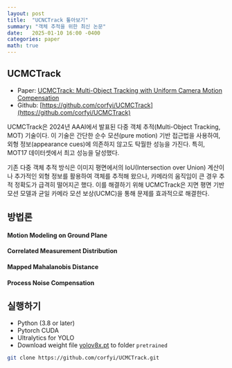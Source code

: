```yaml
---
layout: post
title:  "UCNCTrack 톺아보기"
summary: "객체 추적을 위한 최신 논문"
date:   2025-01-10 16:00 -0400
categories: paper
math: true
---
```


## UCMCTrack

- Paper: [UCMCTrack: Multi-Object Tracking with Uniform Camera Motion Compensation](https://arxiv.org/abs/2312.08952)
- Github: [https://github.com/corfyi/UCMCTrack](https://github.com/corfyi/UCMCTrack)

UCMCTrack은 2024년 AAAI에서 발표된 다중 객체 추적(Multi-Object Tracking, MOT) 기술이다. 이 기술은 간단한 순수 모션(pure motion) 기반 접근법을 사용하여, 외형 정보(appearance cues)에 의존하지 않고도 탁월한 성능을 가진다. 특히, MOT17 데이터셋에서 최고 성능을 달성했다.

기존 다중 객체 추적 방식은 이미지 평면에서의 IoU(Intersection over Union) 계산이나 추가적인 외형 정보를 활용하여 객체를 추적해 왔으나, 카메라의 움직임이 큰 경우 추적 정확도가 급격히 떨어지곤 했다. 이를 해결하기 위해 UCMCTrack은 지면 평면 기반 모션 모델과 균일 카메라 모션 보상(UCMC)을 통해 문제를 효과적으로 해결한다.


## 방법론

#### Motion Modeling on Ground Plane

#### Correlated Measurement Distribution

#### Mapped Mahalanobis Distance

#### Process Noise Compensation


## 실행하기

- Python (3.8 or later)
- Pytorch CUDA
- Ultralytics for YOLO
- Download weight file [yolov8x.pt](https://github.com/ultralytics/assets/releases/download/v0.0.0/yolov8x.pt) to folder `pretrained`


```bash
git clone https://github.com/corfyi/UCMCTrack.git
```